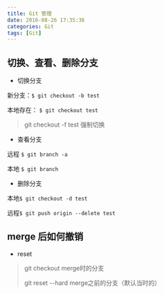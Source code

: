 ```yaml
---
title: Git 管理
date: 2016-08-26 17:35:36
categories: Git 
tags: [Git]
---
```

## 切换、查看、删除分支
+ 切换分支  

新分支：```$ git checkout -b test```

本地存在： ```$ git checkout test```

> git checkout -f test  强制切换

+ 查看分支

远程 ```$ git branch -a```

本地 ```$ git branch ```

<!-- more -->

+ 删除分支

本地```$ git checkout -d test```

远程```$ git push origin --delete test```


## merge 后如何撤销
+ reset

> git checkout merge时的分支
> 
> git reset --hard  merge之前的分支（默认当时的）